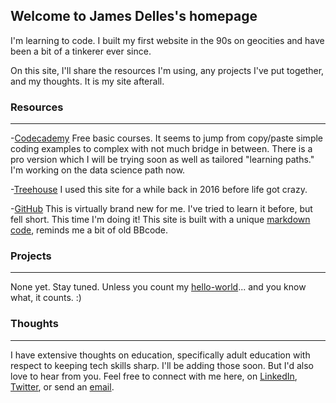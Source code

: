 ## Welcome to James Delles's homepage

I'm learning to code. I built my first website in the 90s on geocities and have been a bit of a tinkerer ever since. 

On this site, I'll share the resources I'm using, any projects I've put together, and my thoughts. It is my site afterall. 

### Resources
-----

-[Codecademy](https://www.codecademy.com/jamesdelles) Free basic courses. It seems to jump from copy/paste simple coding examples to complex with not much bridge in between. There is a pro version which I will be trying soon as well as tailored "learning paths." I'm working on the data science path now. 

-[Treehouse](https://teamtreehouse.com/jamesdelles) I used this site for a while back in 2016 before life got crazy. 

-[GitHub](https://github.com/jamesdelles) This is virtually brand new for me. I've tried to learn it before, but fell short. This time I'm doing it! This site is built with a unique [markdown code](https://github.com/adam-p/markdown-here/wiki/Markdown-Cheatsheet), reminds me a bit of old BBcode. 

### Projects
-----

None yet. Stay tuned. Unless you count my [hello-world](https://github.com/jamesdelles/hello-world)... and you know what, it counts. :)

### Thoughts
-----

I have extensive thoughts on education, specifically adult education with respect to keeping tech skills sharp. I'll be adding those soon. But I'd also love to hear from you. Feel free to connect with me here, on [LinkedIn](https://www.linkedin.com/in/jamesdelles/), [Twitter](http://www.twitter.com/jamesdelles), or send an [email](mailto:james.delles@gmail.com). 



